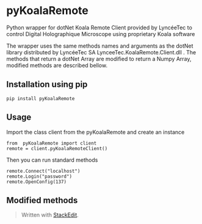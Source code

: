 # pyKoalaRemote
Python wrapper for dotNet Koala Remote Client provided by LyncéeTec to control Digital Holographique Microscope using proprietary Koala software

The wrapper uses the same methods names and arguments as the dotNet library distributed by LyncéeTec SA LynceeTec.KoalaRemote.Client.dll .
The methods that return a dotNet Array are modified to return a Numpy Array, modified methods are described bellow.

## Installation using pip

    pip install pyKoalaRemote
    
## Usage
Import the class client from the pyKoalaRemote and create an instance

    from  pyKoalaRemote import client
    remote = client.pyKoalaRemoteClient()
 
Then you can run standard methods

    remote.Connect("localhost")
    remote.Login("password")
    remote.OpenConfig(137)

## Modified methods

    
> Written with [StackEdit](https://stackedit.io/).
<!--stackedit_data:
eyJoaXN0b3J5IjpbLTYzNjU5MjE5M119
-->